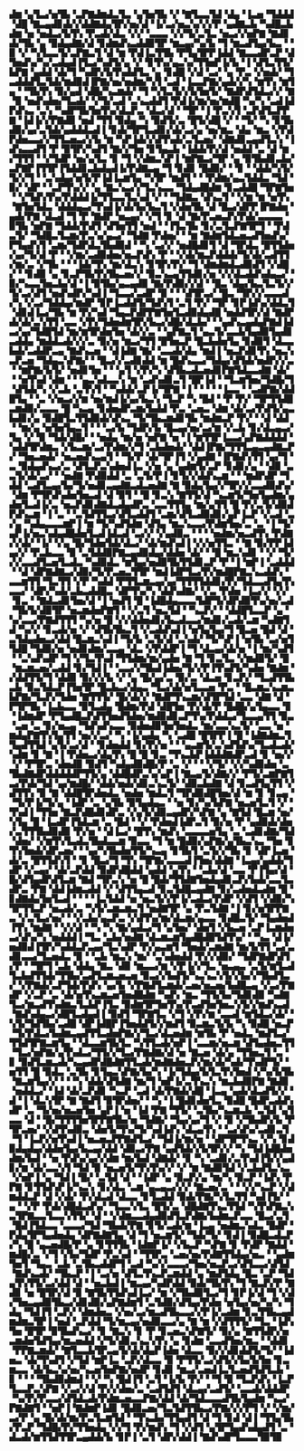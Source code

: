 ▟▆▝▄▜▃▞▅▜▙▝▃▛▇▟▆▟▃▜▃▝▄▜▅▜▙▝▞▝▇▜▃▃▜▟▝▟▄▝▐▃▅▝▜▟▟▟▝▟█▝▇▃▄▟▊▟▞▞▟▟▇▟▄▜▛▞▅▞▟▝▐▞▃▞▅▃▚▞▞▞▛▝▄▟▇▃▙▝▚▟█▃▙▟▆▝▅▝▅▟▃▞▙▜▚▝▛▃▟▞▟▃▝▞▞▝▃▃▃▝▞▞▜▞▃▜▃▝▅▃▞▞▅▛▇▝▇▟▊▟▞▜▙▝▄▝▉▟▄▟▇▞▟▝▊▟▆▟▚▃▟▟▉▜▛▝▆▃▄▞▚▞▙▝▜▝▆▃▟▜▄▞▙▃▝▝▉▝▞▝▚▜▃▃▜▞▃▛▇▃▜▝▟▝▆▝▛▟▐▃▜▜▙▝▛▜▄▜▛▛▐▟▟▝▇▃▃▟▛▃▛▝▟▜▅▟▚▞▚▞▃▟▄▟▐▜▃▞▚▟▜▞▄▝▞▝▊▜▚▞▄▃▚▞▜▜▅▛▐▞▙▝▐▝▟▜▃▜▜▞▙▛▇▝▄▟▟▝▟▞▜▝▚▟▛▞▙▜▚▟▟▜▃▝▄▝▊▟█▝▞▟▝▃▞▝▄▝▛▃▝▞▅▟▞▝▜▃▟▟▟▜▃▜▟▞▆▟▉▟▐▛▇▞▅▞▅▟▆▞▚▜▝▃▟▝▐▃▃▛▇▞▄▟▞▞▚▝▆▜▚▝▆▜▄▝▝▜▙▜▚▝▉▞▄▟▝▟█▞▚▃▆▟▞▝▜▝▚▜▃▜▞▞▙▜▅▜▞▝▇▟▛▟▜▟▃▞▞▝▇▝▉▝▅▟▚▟▅▞▜▃▟▞▝▞▜▞▃▟▝▃▚▃▟▟▜▝▛▟▐▞▆▞▅▞▆▟█▝▚▞▚▝▃▟▐▟▛▟▚▃▝▃▚▝▚▟▛▜▙▜▅▜▚▞▟▃▛▃▝▟▃▞▟▝▝▜▛▝▐▝▛▃▚▜▝▃▛▟▜▃▛▛▇▝▐▟▐▞▞▛▇▟▉▝▅▟▝▜▜▝▉▟▄▝▚▝▉▟▜▞▃▝█▜▞▟█▝▞▝▝▜▞▝▚▝▊▜▙▟▉▞▄▞▃▜▟▞▄▟▟▟▃▟▐▝▊▟▞▜▛▜▃▟▊▞▟▞▃▞▄▝▅▞▆▃▝▟▄▝▆▃▝▞▛▟▛▟▅▃▃▞▞▜▜▃▅▃▞▞▙▝▆▝▚▛▐▟▞▞▟▜▚▟▞▃▜▃▅▞▝▟▇▟▊▃▄▟▜▃▚▝▐▟▚▃▃▟▜▝▛▝▉▜▛▞▚▟▜▝▇▞▞▜▅▝▊▜▄▃▙▝▐▟▟▞▛▞▟▝▅▟▟▝▃▝▟▝▆▞▜▜▜▝▝▞▜▟▛▝▅▞▄▜▃▝▊▝▜▝▞▟▆▃▚▛▐▝▆▛▇▃▞▜▛▝▄▝▉▜▙▟▊▃▙▞▃▛▇▛▐▜▜▛▐▜▟▟▊▃▙▟▄▟▐▞▛▟▇▃▄▝▜▝▊▟▊▝█▟▉▞▝▝▊▝▝▟▟▞▚▜▞▜▞▞▜▝▝▃▚▟▄▞▅▜▞▛▐▟▐▃▆▜▄▝▚▜▛▝▆▟▜▝▝▝▛▟▆▞▄▃▜▟▟▃▝▜▟▝▉▞▝▟▛▝▝▃▛▜▚▞▞▝▄▝▇▃▚▃▞▞▜▃▚▃▃▝▜▟▄▟█▟▆▝▊▃▟▟█▝▜▛▇▜▅▝▝▞▜▟▚▜▚▞▛▟▟▟▐▞▜▜▃▃▜▃▚▟▝▞▝▝▜▟▇▃▝▟▚▃▜▝▝▞▆▝▆▝▅▜▚▝▇▜▅▜▟▃▝▟▟▟▄▃▞▜▚▟▐▞▟▞▙▞▙▃▜▝▞▟▅▜▙▝▟▝█▃▞▟▛▛▐▛▇▟▅▝▄▟▞▛▇▝▟▃▟▝▜▝▛▝▇▟▛▝▅▃▄▞▝▞▜▝▊▝▟▝▇▞▛▃▅▃▛▞▛▟▞▃▃▃▃▝▉▜▙▝▅▛▇▝▜▟▟▞▛▟▜▝▟▜▅▜▜▝▅▟▝▝▐▜▃▜▙▝▊▞▃▜▃▛▇▜▛▜▝▝▛▟▃▜▞▝▜▟█▃▜▃▆▞▛▃▚▞▄▃▞▝▜▟▇▝▛▟▅▞▝▝▆▝▇▟▆▜▟▃▅▃▟▜▅▟▚▞▛▜▄▟▚▜▝▃▆▞▜▟▛▟▃▜▙▟▉▟▝▝▚▝▃▞▞▝▅▟█▟▊▜▝▟▝▜▛▟▃▝█▜▜▟▅▞▄▞▜▞▟▝▛▝▝▞▆▞▃▟▉▟▅▞▅▃▛▟▚▝▛▝▝▞▟▞▆▃▛▟▟▟▞▜▞▟▞▃▟▜▜▞▆▞▃▝▞▜▙▝▝▝▐▟▞▜▚▝▆▞▟▃▚▝▊▜▛▞▛▞▝▜▝▟▆▟▆▟▃▟▉▟▜▝▞▟█▞▝▝▊▟▉▝▄▝▊▃▛▜▙▜▚▜▙▃▅▞▞▝▉▃▚▃▄▜▜▟▊▞▅▝▞▞▟▃▟▟▚▟▄▃▞▝▉▞▚▃▃▜▅▃▙▞▟▝▐▝▉▜▙▞▄▃▄▟▉▝▇▞▛▟▉▞▞▟▝▝█▃▝▟▄▞▙▃▜▃▜▞▞▜▞▃▞▟▜▝▅▟▚▟▛▞▚▟▐▝▜▃▃▞▃▟▛▝▉▝▝▝▟▜▛▃▞▝█▃▝▜▛▞▞▃▃▃▟▞▚▝▞▃▞▜▟▟▄▞▆▟▛▝▊▛▐▃▟▟▜▞▜▟▚▜▝▃▜▝▛▞▝▜▛▝▊▛▐▟▚▞▟▟▃▜▝▟▊▟▐▃▞▜▙▝▆▝▛▞▚▟▝▜▄▃▛▟▛▛▇▜▅▜▃▟▉▟▄▟█▝▅▟▟▜▛▞▟▝▇▟▛▟▞▟▞▃▚▜▜▝▃▃▝▞▛▞▜▟▅▟▆▜▛▞▙▃▞▟█▞▟▃▙▞▝▝▄▟▚▃▄▟▄▛▇▟▐▟▃▞▄▞▜▟█▜▟▝▆▞▆▜▛▟▅▜▅▝▟▞▞▃▝▝▄▛▇▃▜▝▄▃▜▞▃▃▙▜▄▟▉▜▄▟▊▃▟▟▄▝▆▟▟▃▟▞▞▞▃▝▉▞▅▝▆▃▞▜▜▝█▜▅▃▛▝█▃▙▟▅▜▄▝▊▟▉▜▝▟▃▃▙▟▞▃▟▟▛▃▄▝▇▟▚▃▅▝▝▟▐▟▇▝▇▞▝▃▃▟▞▟▄▝▆▟▐▝▅▃▛▟▊▜▚▝▅▃▚▃▛▃▅▝▜▟▄▃▚▛▇▞▝▝█▃▞▞▃▟▊▟▟▝▆▝█▟▚▃▃▞▜▟▄▞▟▜▟▞▅▟▛▞▞▃▝▝▆▛▇▞▙▜▞▝▅▟▊▜▅▝▝▝▄▜▝▞▛▞▚▝▟▜▙▃▟▃▅▟▊▛▇▜▟▃▃▟▇▝▟▞▝▝▅▜▚▟▝▟▆▝▝▝▄▃▚▟▃▃▚▝▆▝▃▟▚▟▊▃▜▝█▛▐▟▝▝▜▃▆▜▅▞▜▟█▞▜▝▟▜▟▞▚▝▞▃▙▝▃▜▚▜▝▝▚▟▟▞▃▛▐▞▜▛▇▝▐▝▝▝▝▝▐▃▃▝▝▃▟▛▇▞▟▟█▜▄▝▝▃▝▞▅▃▞▞▆▝▅▞▆▟▐▞▄▞▙▃▚▝▜▃▛▝▚▝█▟▝▝▛▝▛▞▝▜▛▜▜▟█▃▆▟▉▞▃▃▃▝█▝▚▃▄▝▊▟▅▟▛▃▆▞▙▟▟▝▛▃▝▃▅▃▝▟▆▝▟▞▃▞▛▟▜▞▄▃▙▟▊▞▄▝▉▟█▜▃▜▜▟▉▟▞▟▚▃▝▜▞▜▙▃▆▟▊▜▙▝▆▟▆▃▛▝▛▞▝▝▟▝▟▟▝▝▆▞▄▝▅▜▅▜▄▃▜▝▝▝▃▞▙▝▜▟▛▞▙▝█▃▄▞▅▞▃▞▆▝▞▃▙▝▊▞▟▃▄▃▞▜▄▝▞▝▉▝▜▟▞▟█▞▝▝▅▟▄▝▆▞▅▝▅▛▇▝▅▝▐▝▆▜▜▛▐▃▃▞▄▛▇▟▟▟▟▝▚▟▟▜▛▟▆▃▝▞▙▃▆▞▃▞▛▟▆▞▞▜▝▃▙▟▅▟▞▝▟▟▐▛▇▞▜▜▜▃▄▃▄▟▇▃▛▞▝▜▅▃▅▟▞▝▅▃▅▟▚▃▄▜▝▝▜▞▛▝▟▞▜▛▐▜▝▞▄▟▇▝▐▛▇▟▚▜▜▝▄▞▜▝▃▝▉▟▄▟▚▃▞▃▝▟▜▃▛▃▚▟▅▟▐▃▝▞▅▝▄▝▄▟▆▜▞▃▛▝▊▟▊▞▄▝▝▟▉▝▃▃▜▞▟▞▃▞▝▝▅▟▇▝▛▟▉▟▟▝▃▝▃▜▞▛▐▝▊▜▞▞▟▟▚▃▆▝▝▝▆▟▛▟▛▝▜▟▟▝▃▟▜▃▄▞▙▞▜▞▅▟▊▃▄▟▇▃▟▃▅▟▇▝▇▝▉▟▄▜▄▞▞▜▛▞▞▃▃▟▉▟▚▞▝▟▆▝▛▜▛▟▚▟▅▜▅▃▟▝▟▝▉▜▝▝█▝▊▃▚▝▇▜▜▞▟▝▚▃▆▜▞▜▅▜▄▟▆▞▄▟▅▜▃▟▐▞▃▝▅▃▛▟▊▟▇▟▃▟▄▟▛▃▝▃▃▜▜▜▄▝▆▞▄▜▜▝█▝▛▞▃▜▞▟▉▟▛▟▚▃▆▝▐▝▃▝▝▃▜▟▜▜▃▞▟▜▃▟▟▜▝▃▆▞▟▜▃▟▉▟▊▞▄▛▐▃▛▝▞▃▟▝▃▞▄▝▚▟▄▃▃▃▆▛▐▝▆▝▜▞▚▟▜▟▆▝▟▜▄▝▆▃▚▃▃▞▛▟▆▜▅▞▃▝▃▝▐▝▜▞▄▛▐▞▅▃▚▟▄▟█▟▅▜▃▟▐▟▃▟▝▃▞▞▝▞▄▟▉▃▝▝▝▝▅▟▆▞▅▃▟▜▚▝▛▟▇▞▞▟▞▝▐▞▝▞▄▝█▞▜▟▅▜▟▞▟▃▞▝▟▞▆▟▚▟▐▝▞▞▅▜▜▃▝▝▇▝▉▞▛▛▐▟▄▞▞▝▛▃▙▃▃▝▉▝▃▜▟▟▉▛▇▃▄▟▉▟▄▞▟▟▅▝▟▞▝▝█▝▆▃▚▟▊▝▝▞▝▜▞▞▞▃▃▟▜▃▅▜▃▟▃▝▚▟▉▟▃▝▆▜▄▞▅▟▉▜▙▜▜▟▊▃▛▝▛▝▐▝▆▛▐▝▃▟▟▟▝▝▟▝▟▛▇▟▇▃▞▟▉▞▜▞▛▃▅▃▜▜▛▝▆▟▐▟▛▜▃▞▛▞▆▟█▛▇▃▚▃▟▟▚▝▃▃▆▜▜▝▜▃▜▜▝▞▛▝▚▟▟▝▛▜▜▃▆▃▄▞▄▞▜▜▜▜▟▟▊▞▛▞▜▟▃▃▟▜▄▜▚▃▃▞▝▟▛▞▚▟▞▃▙▃▟▟█▃▝▟▛▜▚▞▚▝▟▟▚▟▇▞▝▞▃▝▛▟▅▝▐▃▞▞▝▞▞▝▊▃▝▝▇▟▃▟▊▜▅▞▟▝▐▝▅▟▜▝█▝▐▟█▟▄▃▃▃▜▟▛▜▞▟▛▟▉▜▚▞▅▞▃▟▝▜▙▜▞▟▉▜▛▝▅▃▆▟▅▛▇▜▝▝▞▃▜▝▅▃▜▟▝▝▚▃▛▞▝▝▟▟█▜▃▃▛▝▄▝▚▞▃▃▞▛▇▟▜▜▜▝▚▞▅▝█▝▞▞▟▟▅▟▊▞▙▃▟▃▃▞▆▟▊▞▃▟▞▃▆▝▚▟▇▜▟▝▚▞▞▝▊▃▟▞▅▝▞▝▟▜▙▜▙▃▜▝▞▃▟▟▚▟▐▝▅▜▄▜▄▞▜▝█▃▅▝█▟▝▟▝▃▜▟▄▟▅▃▞▟▟▝█▃▆▃▚▟▐▝▜▞▙▝▃▜▞▟▝▃▚▟▞▝▜▞▚▛▐▝▅▜▙▝▃▞▅▜▜▟█▝▜▟▉▞▅▝▅▟▊▟▆▞▃▃▄▝▟▃▝▞▛▟▟▛▐▝▜▝▟▃▄▞▟▞▅▝▐▝▆▞▚▟▜▝▝▃▚▟▚▟▛▝▜▝▞▜▃▜▚▟▝▜▜▟▆▞▆▞▄▟▅▝▇▝▜▝▊▃▜▃▝▞▆▟▉▜▞▝█▝▆▃▆▃▅▞▃▟▟▝▊▞▜▟▐▝▝▃▃▞▞▜▙▟▐▟▅▞▜▞▞▛▐▜▚▟▜▞▚▟▅▝▇▟▆▝▞▟▟▜▜▞▜▝▟▟▉▝▉▞▞▞▙▝▞▝▄▝█▞▄▞▃▝▉▞▃▝▟▃▅▝▊▃▛▞▝▜▃▟▜▜▙▃▙▝▉▃▜▟▃▛▐▜▅▜▛▝█▃▙▃▞▟▄▃▝▜▃▞▟▞▅▜▃▃▅▝▛▃▝▝█▃▆▃▚▃▆▃▙▛▇▞▜▃▛▞▜▟▅▝▇▜▜▜▞▝█▞▟▞▞▝▇▟▛▜▚▃▆▞▟▜▛▜▟▝▃▃▝▟▇▝▟▝▛▜▛▜▙▝▐▃▙▃▃▝▉▜▃▟▄▝█▟▆▞▛▟▝▟█▜▅▝▛▞▟▞▛▝█▟█▞▄▜▄▃▃▝▊▝▐▟▆▟▛▝▛▜▄▟█▃▛▟▜▜▅▟▜▟▅▞▆▟▉▟▊▃▛▜▚▞▛▟▟▃▞▜▃▃▄▜▜▝▉▃▝▃▅▝▃▝▊▞▅▃▄▝▜▟▚▟▚▃▃▝▉▟▅▟▉▜▅▜▅▟▃▝▆▞▃▃▚▃▜▞▝▃▃▝▅▝▆▟▄▛▇▜▚▜▄▜▜▝▅▞▞▃▞▝▚▝▐▞▄▟▄▝▚▝▃▟█▝█▜▛▛▐▝█▝▐▟▇▟▆▃▜▜▄▟▜▜▟▝▄▜▞▃▞▟▝▝▊▟▅▟▟▝▊▞▛▞▅▝▝▝▄▃▆▜▞▃▚▟▜▟▚▞▜▃▟▃▟▞▚▟▆▝▊▝▇▝▐▝▛▟▅▃▞▟▄▜▚▝█▝█▝▊▃▝▜▚▃▙▛▐▟▟▟▇▟▛▃▟▝▊▝▅▞▞▝▞▝▛▜▛▃▝▟▅▟▉▝▉▟▜▝▚▟▄▟▉▟█▞▛▝▃▝▞▝▝▝▞▜▞▝▞▞▚▟▉▟▅▝▃▜▙▟▇▟▛▟▟▟▟▟▛▜▜▞▄▝▟▟█▟▛▃▚▞▄▛▐▝▇▃▄▜▞▟▇▞▞▝▛▜▞▃▆▛▇▜▃▞▛▟▞▜▟▝▄▞▆▟█▞▝▟▟▞▅▟▞▟▊▃▚▃▜▞▝▟▉▃▙▟▇▝▟▝▊▃▟▜▄▜▜▝▞▟▜▜▚▝▉▝▇▝▟▟█▜▛▟▅▟▃▝▅▟▅▝▆▟▃▜▝▜▛▟▉▟█▜▅▞▟▝▆▝▊▝▊▃▄▝▝▜▞▛▐▞▜▞▄▝▐▟▛▝▃▝▄▜▙▝▉▜▄▟▄▃▝▝▅▝▊▞▚▞▙▛▇▝▅▃▅▜▃▜▝▞▝▜▚▟▐▝▜▜▅▝▇▃▛▟█▟▊▟▛▃▝▞▄▜▞▟▉▃▄▟▛▞▚▛▇▝▄▝▇▜▟▝█▃▆▝▅▞▚▜▄▝█▝▐▃▟▛▐▜▟▃▆▝▃▝█▟▝▝▞▝▛▟▅▟▐▟▛▃▜▝▉▞▅▝▛▝▄▟▉▟▞▟▅▞▃▜▜▜▙▟▉▟▉▝▛▞▅▝▝▟▐▃▞▝█▜▚▝▆▟▚▝▃▃▃▃▅▜▄▝▃▝▃▟▊▟▇▞▜▟▝▟▅▞▝▞▆▜▚▜▃▟▃▜▙▟▃▃▆▝▉▃▃▝▜▝▆▝█▟▉▞▄▛▇▞▄▜▙▃▚▃▝▜▅▝▊▜▚▜▅▟▞▟▛▃▅▞▝▝▄▞▚▜▙▟▅▜▜▞▚▃▄▝▊▜▙▜▝▃▜▞▞▜▙▝▊▝▟▛▐▃▅▝▟▞▃▝█▜▜▟▚▜▝▝▊▝█▃▞▜▝▜▚▝▜▛▇▞▃▃▃▟▐▜▅▞▟▟▇▝▐▃▄▞▄▟▟▞▜▟▛▝▞▃▄▞▝▟▞▃▛▟▟▝▉▟▛▟█▟▟▝▄▟▟▝▄▜▚▝▝▃▙▞▟▝▃▃▝▛▐▜▄▞▟▝█▞▟▜▄▟▛▟▜▃▆▝▇▟▝▜▛▃▚▝▅▝█▝█▟▞▜▜▟▇▜▅▟▄▟▊▃▛▞▙▟▞▃▃▜▃▟▛▃▝▛▇▝▟▟▐▟▆▃▟▟▝▞▝▟▜▜▄▃▟▝▊▃▜▟█▃▄▟▇▝▊▞▃▟▅▟▃▟▆▝█▝▊▟▇▟▄▜▅▜▃▟▝▝▝▝▐▃▜▟▟▝▅▝▅▃▜▞▞▛▐▞▃▟▃▞▛▟▛▝▞▟▜▝▞▟▉▞▚▜▛▜▜▃▛▝▅▃▟▞▃▝▚▜▞▃▆▃▆▃▜▝▅▟▇▜▛▝▄▝▛▃▜▟▇▝▐▝▊▞▅▜▛▛▇▃▝▞▃▜▃▞▅▞▝▝▞▃▙▞▄▃▛▃▝▞▟▜▚▞▆▞▟▃▆▞▄▃▃▝▊▟█▃▜▞▝▜▄▟▅▟▐▜▚▝▆▟▇▝▝▞▞▟▝▝▚▝▚▝▇▞▄▟▃▞▜▝▄▜▅▞▝▟▅▜▝▞▙▃▅▝▃▛▐▃▆▟▅▃▞▟▚▞▚▝▅▟▟▟▐▝▜▃▝▃▙▞▅▟▇▝▟▃▆▃▆▜▄▟█▟█▜▟▜▚▞▝▝▚▃▝▟▐▞▅▟▉▟▐▜▛▞▚▟▟▃▛▃▄▞▜▃▚▟▛▝▛▞▄▃▆▜▝▜▅▟▞▃▆▟▇▝▆▞▙▜▜▝▃▞▃▟▊▃▃▞▜▃▅▟▃▝▉▝▝▃▙▝▆▃▚▝▆▞▝▃▚▟▅▟▟▝▛▞▞▟▉▞▝▜▟▛▇▟▛▟▜▞▛▝▝▜▛▜▝▃▙▝▟▟▄▝▇▃▝▟▉▝▆▃▃▞▆▝▞▛▐▞▞▜▃▝▅▃▄▃▝▃▜▞▆▜▃▟▜▃▙▟▜▜▟▞▜▜▙▞▃▟▜▃▆▃▅▃▅▝▉▃▞▞▙▟▜▞▚▃▚▃▚▜▞▞▙▞▞▜▙▟▜▃▞▝▞▛▇▟▞▃▛▜▟▞▛▟▚▝▄▞▙▝▞▛▇▟▜▃▆▟▞▃▅▞▅▃▅▞▙▟█▃▄▝▞▃▞▛▇▟▛▝▞▃▛▝▃▝▟▞▅▜▚▃▆▃▅▜▅▟█▟▆▝▚▟▚▝▆▃▝▜▜▞▙▞▜▟▊▟▉▝▚▟▇▜▃▞▆▃▟▜▚▟▆▃▜▃▙▛▐▜▃▝▉▟▆▜▛▜▅▜▚▞▛▃▟▜▅▜▅▃▚▜▞▞▆▟▚▃▟▝▇▟▚▟▄▃▞▟█▜▃▟▄▟▐▝▉▟▜▝▜▛▇▜▃▝▞▜▝▞▛▞▆▝▃▃▟▝▆▜▟▃▞▟▞▝▚▜▞▜▟▜▙▞▃▟█▝▟▛▐▟█▛▐▜▅▟▟▜▞▞▆▟▜▝▉▃▆▃▜▞▙▝▚▝▉▟█▝▅▃▛▝▜▞▛▟▃▞▙▟▆▃▄▟▜▜▃▟▅▛▇▞▞▜▃▞▟▃▅▟▆▝▆▜▙▝▛▝▅▟▃▝▆▟▜▃▞▜▜▟▜▛▇▃▆▜▄▝▝▟▃▃▆▜▙▜▃▝▚▜▜▃▟▞▅▛▐▝▃▃▆▞▅▃▆▝▟▜▄▟▅▃▜▜▝▜▃▞▅▛▇▞▄▜▚▟▃▞▜▜▞▞▜▃▞▛▇▟▇▞▟▝▅▝▇▃▅▝▟▞▄▝▜▜▅▃▜▝▃▝▊▝▉▟▜▃▆▃▟▞▚▃▄▟▛▟█▟▇▜▜▃▟▞▆▟▇▟▅▃▛▞▆▞▟▞▚▟▞▜▚▟▛▜▞▝▅▜▜▝█▝▉▟▃▝▃▜▙▝▊▜▄▃▚▛▇▞▙▞▚▝▐▞▜▟▄▞▙▜▃▜▚▜▅▟▝▞▚▞▙▜▙▝▇▃▆▜▄▞▞▝▝▝▚▝▟▟▞▟▜▟▇▝▆▞▜▝▅▛▐▞▃▜▚▃▚▝▆▃▙▟▉▛▇▝▇▟▉▝▅▟▟▃▞▝▐▟▝▟▞▃▛▟▊▝▚▃▛▝▃▟▝▟▞▛▇▟▞▟█▝▐▃▄▝▄▟▞▟▃▟▜▞▞▝▟▝▐▝▟▃▚▜▛▝▇▝▇▟▜▝▉▜▛▟▅▞▝▝▚▝▐▝█▟▊▟▅▜▃▝▉▟█▝█▟▛▃▟▟▚▟▛▝▃▝▜▞▅▞▅▃▅▜▅▝▄▛▐▝▅▝▐▟▝▛▇▝▜▜▞▝▃▜▙▞▚▃▆▃▙▝▃▜▟▝▄▜▃▃▝▟▝▝█▞▜▜▜▜▅▜▛▛▇▜▙▞▅▝▜▟▇▞▝▜▄▞▄▞▜▝▞▝▉▝▞▜▙▟▛▞▙▝▛▜▛▃▅▞▝▞▟▜▚▟▉▃▝▟▅▜▞▜▚▞▜▞▚▟▐▟▚▝▟▃▄▜▚▝▝▃▞▟▚▞▃▟▊▃▜▝▜▝▐▃▛▞▅▜▚▟▐▝▅▃▅▃▛▛▇▟▜▃▞▝▜▟▐▞▆▞▅▝▝▟▛▜▛▜▚▃▝▞▚▝▊▟▉▟▄▟▄▞▟▟▅▜▄▞▙▃▄▞▟▟▝▟▉▃▞▛▇▝▄▟▜▟▞▞▙▜▛▞▞▝▚▝▜▟▐▟█▟▅▟▆▞▙▟▝▝▅▝▛▟▚▞▄▞▞▟▆▝▆▞▙▟▝▟▇▟▞▝▊▝▚▝▃▟▊▞▃▜▚▟▐▜▞▞▄▟▊▞▆▝▟▞▃▃▚▜▝▜▟▝▉▝▅▃▅▜▞▜▚▜▚▞▞▝▞▝▆▝▇▟▉▜▟▝▞▃▙▟▜▃▚▃▝▞▅▛▐▝▄▝▜▟▐▝█▞▝▃▜▟▝▟▝▝▐▟▛▝▄▝▉▃▛▞▄▝▆▞▚▝▉▃▛▝▐▟▚▝▛▛▇▝▊▜▜▟▚▛▐▞▚▃▚▝▊▞▟▃▝▃▆▝▄▃▄▃▞▞▞▝▇▃▅▞▃▝▝▝▞▞▚▃▛▝▞▟▆▟▟▃▛▝▟▝▞▟▞▝▛▞▟▃▟▝▟▃▃▝▊▜▃▟▟▝▉▟▞▛▇▞▚▜▃▜▜▝▚▟▐▜▞▝▄▝▝▞▛▝▛▟▞▟█▟▃▟▚▞▝▜▃▃▚▜▃▝█▜▞▃▝▟█▟▇▜▚▃▜▜▟▝▚▜▚▛▇▃▚▃▜▛▇▃▃▜▃▃▚▜▜▞▝▟▝▝▞▟▆▃▃▟▄▟▉▟▜▃▛▟▇▞▙▟▆▃▛▃▃▝█▃▞▃▜▝█▟▐▜▟▃▃▝▃▃▃▞▜▟▝▜▙▟▞▛▇▝▊▜▞▃▟▞▆▝▐▃▄▝▅▟▆▃▚▟▃▝█▟▛▝▛▟▄▜▛▜▄▟▅▟▄▝▟▛▇▟▇▜▄▝▟▝▜▝▅▃▆▜▞▝▜▟▞▜▞▝▊▟▐▝▉▟█▃▟▃▛▞▚▝█▝▄▃▅▟█▞▛▝▄▝▊▜▜▜▙▝▐▟▆▛▐▞▝▞▙▃▛▝▚▛▇▝▊▝▛▟▛▝▇▟▟▝▆▟█▞▃▝▞▜▝▞▙▞▜▟▛▝▛▃▚▟▝▝▜▜▛▃▝▃▅▞▅▞▛▟▇▜▜▟▄▞▅▃▝▝▄▟▆▜▅▜▝▜▄▃▝▃▙▝▃▜▙▃▟▟▛▜▝▃▟▝▚▞▞▃▃▃▞▜▅▞▅▃▛▃▞▟▜▃▃▞▟▜▟▝▇▟▚▃▟▞▝▜▙▃▛▝▐▝▃▞▅▝▟▜▃▜▚▃▛▃▆▟▟▝▄▝▆▟▜▟▄▝█▃▝▃▛▝▜▟▄▜▚▜▜▞▃▞▟▟▝▟▝▝▅▃▙▟▐▝▆▃▄▞▚▟▛▟▟▝▉▟▞▜▙▜▚▝▜▝▇▃▛▞▛▝▇▟▊▝▅▝█▜▛▞▟▝▉▝▇▜▙▜▜▟▚▟▐▃▞▝▆▝▞▜▙▟▉▜▃▞▜▝▊▛▐▞▟▝▜▝▞▟▞▜▅▃▄▟▉▜▙▃▞▟▊▟▉▞▄▛▇▟▆▜▝▃▜▟▉▞▟▜▄▞▛▟▅▝▅▜▄▞▅▞▚▞▚▝▜▟▄▝▜▟▐▜▝▃▛▞▝▟▆▟▅▃▝▞▅▞▃▞▆▃▟▜▙▃▃▞▞▛▐▞▃▟▆▝▊▃▜▜▙▃▄▟▆▟▆▃▜▛▐▝▅▟▝▃▛▟▟▝▜▞▆▃▄▞▅▟▉▃▃▞▄▝▇▝▆▝▞▟▜▜▜▞▝▜▃▝▐▟▚▜▅▝█▜▛▝▉▜▙▟▚▃▞▝▊▝▇▃▚▝▊▝▛▝▊▃▅▃▚▛▇▜▞▝▉▞▄▝▇▜▜▟▛▞▅▃▆▟▅▜▟▜▄▞▆▃▅▟▟▝▞▜▞▟▊▃▚▃▚▜▚▝▄▝▊▟▆▝▃▃▟▜▅▞▆▃▝▝▟▟▊▝▛▛▇▃▆▟▞▝▇▜▃▃▙▜▛▃▄▜▞▟▞▟▄▛▐▟▅▝▟▃▃▝▉▞▞▟▊▟▟▜▞▜▞▝▐▟▅▃▝▟▞▜▚▟▜▝▞▜▟▝▆▛▐▃▝▃▛▞▟▃▃▝▉▝▛▜▜▞▃▞▟▜▞▞▙▞▙▜▅▝▊▃▆▃▃▝▟▞▙▃▚▞▅▞▚▃▅▜▅▛▇▞▅▟▛▝▊▟▊▝▆▃▞▃▅▟▐▃▜▃▅▟▜▟▜▃▙▝▊▝▝▝▝▜▙▟▉▟▆▟▝▝▞▝▚▝█▟▐▜▝▃▜▝▐▞▙▝▛▞▝▝▜▝▉▝▜▃▛▟▚▝▐▃▛▜▃▃▛▃▚▛▇▝▞▃▞▞▟▝▛▞▞▟▅▞▃▝▃▟▜▟▜▝▟▃▄▞▃▟▜▞▝▃▃▟▞▟▟▟▛▝▚▞▛▞▛▃▃▞▟▜▟▃▟▞▛▟▆▃▅▃▃▛▇▞▟▟▝▟▞▜▟▃▃▃▟▜▙▜▄▟▆▝▚▃▞▛▇▟▇▜▝▝▅▛▐▝▇▟▆▛▐▟▊▝█▟▉▃▅▞▜▃▜▟▜▜▙▃▞▛▇▞▞▞▛▜▝▞▝▞▆▞▃▞▛▝▄▝█▞▟▞▆▞▛▃▜▃▆▜▟▝▝▜▚▃▙▞▜▜▄▟▜▝▟▝▜▝▊▟▝▟▐▝▜▜▄▜▙▞▛▃▛▝▜▟█▞▛▞▜▜▅▟▄▝▞▞▜▝▛▞▆▟▚▝▜▝▞▟▜▝▄▜▛▜▄▟▚▟▄▟▜▝▃▝▟▃▟▞▆▜▜▟▜▜▛▃▄▟▟▞▙▝▊▛▐▝▃▜▝▟▛▞▟▟▐▝▇▟▚▟▛▜▃▃▃▜▉▜▉

